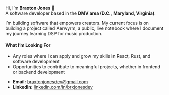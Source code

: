 Hi, I’m **Braxton Jones** 👋  
A software developer based in the **DMV area (D.C., Maryland, Virginia)**.

I’m building software that empowers creators. My current focus is on building a project called Aerwyrm, a public, live notebook where I document my journey learning DSP for music production.

#### What I’m Looking For  
- Any roles where I can apply and grow my skills in React, Rust, and software development  
- Opportunities to contribute to meaningful projects, whether in frontend or backend development  

* **Email:** [braxtonjonesdev@gmail.com](mailto:braxtonjonesdev@gmail.com)  
* **LinkedIn:** [linkedin.com/in/brxjonesdev](https://www.linkedin.com/in/brxjonesdev/)  

